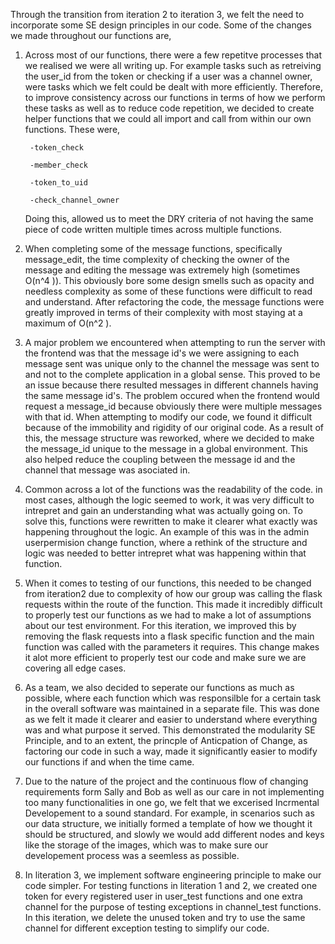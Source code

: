 Through the transition from iteration 2 to iteration 3, we felt the need to incorporate some SE design principles in our code. Some of the changes we made throughout our functions are,

1. Across most of our functions, there were a few repetitve processes that we realised we were all writing up. For example tasks such as retreiving the user_id from the token or checking if a user was a channel owner, were tasks which we felt could be dealt with more efficiently. Therefore, to improve consistency across our functions in terms of how we perform these tasks as well as to reduce code repetition, we decided to create helper functions that we could all import and call from within our own functions. These were, 

        -token_check
    
        -member_check
    
        -token_to_uid
    
        -check_channel_owner
    
    Doing this, allowed us to meet the DRY criteria of not having the same piece of code written multiple times across multiple functions. 

2. When completing some of the message functions, specifically message_edit, the time complexity of checking the owner of the message and editing the message was extremely high (sometimes O(n^4 )). This obviously bore some design smells such as opacity and needless complexity as some of these functions were difficult to read and understand. After refactoring the code, the message functions were greatly improved in terms of their complexity with most staying at a maximum of O(n^2 ).

3. A major problem we encountered when attempting to run the server with the frontend was that the message id's we were assigning to each message sent was unique only to the channel the message was sent to and not to the complete application in a global sense. This proved to be an issue because there resulted messages in different channels having the same message id's. The problem occured when the frontend would request a message_id because obviously there were multiple messages with that id. When attempting to modify our code, we found it difficult because of the immobility and rigidity of our original code. As a result of this, the message structure was reworked, where we decided to make the message_id unique to the message in a global environment. This also helped reduce the coupling between the message id and the channel that message was asociated in.

4. Common across a lot of the functions was the readability of the code. in most cases, although the logic seemed to work, it was very difficult to intrepret and gain an understanding what was actually going on. To solve this, functions were rewritten to make it clearer what exactly was happening throughout the logic. An example of this was in the admin userpermision change function, where a rethink of the structure and logic was needed to better intrepret what was happening within that function.

5. When it comes to testing of our functions, this needed to be changed from iteration2 due to complexity of how our group was calling the flask requests within the route of the function. This made it incredibly difficult to properly test our functions as we had to make a lot of assumptions about our test environment. For this iteration, we improved this by removing the flask requests into a flask specific function and the main function was called with the parameters it requires. This change makes it alot more efficient to properly test our code and make sure we are covering all edge cases. 

6. As a team, we also decided to seperate our functions as much as possible, where each function which was responsilble for a certain task in the overall software was maintained in a separate file. This was done as we felt it made it clearer and easier to understand where everything was and what purpose it served. This demonstrated the modularity SE Principle, and to an extent, the princple of Anticpation of Change, as factoring our code in such a way, made it significantly easier to modify our functions if and when the time came.

7. Due to the nature of the project and the continuous flow of changing requirements form Sally and Bob as well as our care in not implementing too many functionalities in one go, we felt that we excerised Incrmental Developement to a sound standard. For example, in scenarios such as our data structure, we initially formed a template of how we thought it should be structured, and slowly we would add different nodes and keys like the storage of the images, which was to make sure our developement process was a seemless as possible. 

8. In literation 3, we implement software engineering principle to make our code simpler. For testing functions in literation 1 and 2, we created one token for every registered user in user_test functions and one extra channel for the purpose of testing exceptions in channel_test functions. In this iteration, we delete the unused token and try to use the same channel for different exception testing to simplify our code.



